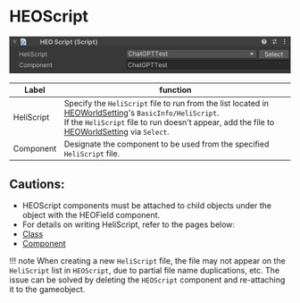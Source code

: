 # HEOScript
![HEOScript](img/HEOScript_en.jpg)

|  Label |  function  |
| ----   | ---- |
| HeliScript | Specify the `HeliScript` file to run from the list located in [HEOWorldSetting](../HEOComponents/HEOWorldSetting.md)'s `BasicInfo/HeliScript`.<br> If the `HeliScript` file to run doesn't appear, add the file to [HEOWorldSetting](../HEOComponents/HEOWorldSetting.md) via `Select`.|
| Component | Designate the component to be used from the specified `HeliScript` file. |

## Cautions:
- HEOScript components must be attached to child objects under the object with the HEOField component.
- For details on writing HeliScript, refer to the pages below:
- [Class](../hs/hs_class.md)
- [Component](../hs/hs_component.md)

!!! note
    When creating a new `HeliScript` file, the file may not appear on the `HeliScript` list in `HEOScript`, due to partial file name duplications, etc.
    The issue can be solved by deleting the `HEOScript` component and re-attaching it to the gameobject.